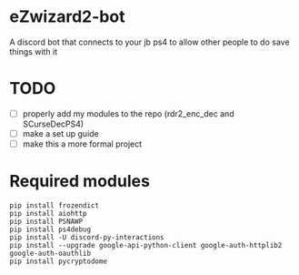 # eZwizard2-bot
A discord bot that connects to your jb ps4 to allow other people to do save things with it

# TODO
- [ ] properly add my modules to the repo (rdr2_enc_dec and SCurseDecPS4)
- [ ] make a set up guide
- [ ] make this a more formal project

# Required modules
```
pip install frozendict
pip install aiohttp
pip install PSNAWP
pip install ps4debug
pip install -U discord-py-interactions
pip install --upgrade google-api-python-client google-auth-httplib2 google-auth-oauthlib
pip install pycryptodome
```
